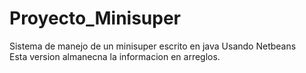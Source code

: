 # Proyecto_Minisuper
Sistema de manejo de un minisuper escrito en java
Usando Netbeans  
Esta version almanecna la informacion en arreglos.


